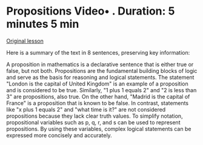 # Propositions Video• . Duration: 5 minutes 5 min

[Original lesson](https://www.coursera.org/learn/uol-discrete-mathematics/lecture/YpbgV/propositions)

Here is a summary of the text in 8 sentences, preserving key information:

A proposition in mathematics is a declarative sentence that is either true or false, but not both. Propositions are the fundamental building blocks of logic and serve as the basis for reasoning and logical statements. The statement "London is the capital of United Kingdom" is an example of a proposition and is considered to be true. Similarly, "1 plus 1 equals 2" and "2 is less than 3" are propositions, also true. On the other hand, "Madrid is the capital of France" is a proposition that is known to be false. In contrast, statements like "x plus 1 equals 2" and "what time is it?" are not considered propositions because they lack clear truth values. To simplify notation, propositional variables such as p, q, r, and s can be used to represent propositions. By using these variables, complex logical statements can be expressed more concisely and accurately.

